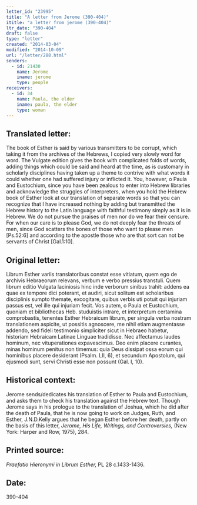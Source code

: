 ```yaml
---
letter_id: "23995"
title: "A letter from Jerome (390-404)"
ititle: "a letter from jerome (390-404)"
ltr_date: "390-404"
draft: false
type: "letter"
created: "2014-03-04"
modified: "2014-10-09"
url: "/letter/288.html"
senders:
  - id: 21430
    name: Jerome
    iname: jerome
    type: people
receivers:
  - id: 34
    name: Paula, the elder
    iname: paula, the elder
    type: woman
---
```

<h2> Translated letter:</h2>The book of Esther is said by various transmitters to be corrupt, which taking it from the archives of the Hebrews, I copied very slowly word for word.  The Vulgate edition gives the book with complicated folds of words, adding things which could be said and heard at the time, as is customary in scholarly disciplines having taken up a theme to contrive with what words it could whether one had suffered injury or inflicted it.  You, however, o Paula and Eustochium, since you have been zealous to enter into Hebrew libraries and acknowledge the struggles of interpreters, when you hold the Hebrew book of Esther look at our translation of separate words so that you can recognize that I have increased nothing by adding but transmitted the Hebrew history to the Latin language with faithful testimony simply as it is in Hebrew.  We do not pursue the praises of men nor do we fear their censure.  For when our care is to please God, we do not deeply fear the threats of men, since God scatters the bones of those who want to please men [Ps.52:6] and according to the apostle those who are that sort can not be servants of Christ [Gal.1:10].
<h2 class="mt-4"> Original letter:</h2>Librum Esther variis translatoribus constat esse vitiatum, quem ego de archivis Hebraeorum relevans, verbum e verbo pressius transtuli. Quem librum editio Vulgata laciniosis hinc inde verborum sinibus trahit: addens ea quae ex tempore dici poterant, et audiri, sicut solitum est scholaribus disciplinis sumpto themate, excogitare, quibus verbis uti potuit qui injuriam passus est, vel ille qui injuriam fecit. Vos autem, o Paula et Eustochium, quoniam et bibliothecas Heb. studuistis intrare, et interpretum certamina comprobastis, tenentes Esther Hebraicum librum, per singula verba nostram translationem aspicite, ut possitis agnoscere, me nihil etiam augmentasse addendo, sed fideli testimonio simpliciter sicut in Hebraeo habetur, historiam Hebraicam Latinae Linguae tradidisse. Nec affectamus laudes hominum, nec vituperationes expavescimus. Deo enim placere curantes, minas hominum penitus non timemus: quia Deus dissipat ossa eorum qui hominibus placere desiderant (Psalm. LII, 6), et secundum Apostolum, qui ejusmodi sunt, servi Christi esse non possunt (Gal. I, 10).
<h2 class="mt-4"> Historical context:</h2><p>Jerome sends/dedicates his translation of Esther to Paula and Eustochium, and asks them to check his translation against the Hebrew text. Though Jerome says in his prologue to the translation of Joshua, which he did after the death of Paula, that he is now going to work on Judges, Ruth, and Esther, J.N.D.Kelly argues that he began Esther before her death, partly on the basis of this letter, <em>Jerome, His Life, Writings, and Controversies,</em> (New York: Harper and Row, 1975), 284.</p><h2 class="mt-4"> Printed source:</h2><p><em>Praefatio Hieronymi in Librum Esther,</em> PL 28 c.1433-1436.</p><h2 class="mt-4"> Date:</h2>390-404
